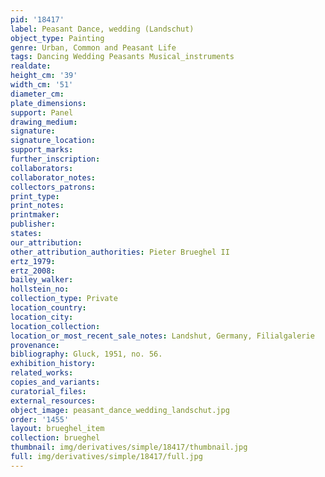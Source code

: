 ```yaml
---
pid: '18417'
label: Peasant Dance, wedding (Landschut)
object_type: Painting
genre: Urban, Common and Peasant Life
tags: Dancing Wedding Peasants Musical_instruments
realdate: 
height_cm: '39'
width_cm: '51'
diameter_cm: 
plate_dimensions: 
support: Panel
drawing_medium: 
signature: 
signature_location: 
support_marks: 
further_inscription: 
collaborators: 
collaborator_notes: 
collectors_patrons: 
print_type: 
print_notes: 
printmaker: 
publisher: 
states: 
our_attribution: 
other_attribution_authorities: Pieter Brueghel II
ertz_1979: 
ertz_2008: 
bailey_walker: 
hollstein_no: 
collection_type: Private
location_country: 
location_city: 
location_collection: 
location_or_most_recent_sale_notes: Landshut, Germany, Filialgalerie
provenance: 
bibliography: Gluck, 1951, no. 56.
exhibition_history: 
related_works: 
copies_and_variants: 
curatorial_files: 
external_resources: 
object_image: peasant_dance_wedding_landschut.jpg
order: '1455'
layout: brueghel_item
collection: brueghel
thumbnail: img/derivatives/simple/18417/thumbnail.jpg
full: img/derivatives/simple/18417/full.jpg
---
```

